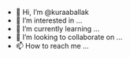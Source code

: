 - 👋 Hi, I’m @kuraaballak
- 👀 I’m interested in ...
- 🌱 I’m currently learning ...
- 💞️ I’m looking to collaborate on ...
- 📫 How to reach me ...

<!---
kuraaballak/kuraaballak is a ✨ special ✨ repository because its `README.md` (this file) appears on your GitHub profile.
You can click the Preview link to take a look at your changes.
--->
